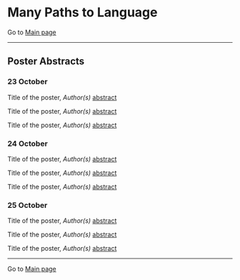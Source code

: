 # Many Paths to Language

Go to [Main page](../MPaL_handbook)

---

## Poster Abstracts

### 23 October
                                          
Title of the poster, *Author(s)* [abstract](./poster-abstracts#title-of-poster-one-day-one)

Title of the poster, *Author(s)* [abstract](./poster-abstracts#title-of-poster-two-day-one)

Title of the poster, *Author(s)* [abstract](./poster-abstracts#title-of-poster-three-day-one)


### 24 October

Title of the poster, *Author(s)* [abstract](./poster-abstracts#title-of-poster-one-day-two)

Title of the poster, *Author(s)* [abstract](./poster-abstracts#title-of-poster-two-day-two)

Title of the poster, *Author(s)* [abstract](./poster-abstracts#title-of-poster-three-day-two)


### 25 October

Title of the poster, *Author(s)* [abstract](./poster-abstracts#title-of-poster-one-day-three)

Title of the poster, *Author(s)* [abstract](./poster-abstracts#title-of-poster-two-day-three)

Title of the poster, *Author(s)* [abstract](./poster-abstracts#title-of-poster-three-day-three)

---

Go to [Main page](../MPaL_handbook)